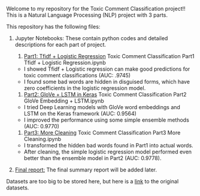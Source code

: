 Welcome to my repository for the Toxic Comment Classification project!! This is a Natural Language Processing (NLP) project with 3 parts. 

This repository has the following files:

1. Jupyter Notebooks: These contain python codes and detailed descriptions for each part of project.
    1. [Part1: Tfidf + Logistic Regression](https://github.com/math470/Toxic-Comment-Classification/blob/master/Toxic%20Comment%20Classification%20Part1%20Tfidf%20%2B%20Logistic%20Regression.ipynb) 
        Toxic Comment Classification Part1 Tfidf + Logistic Regression.ipynb 
        
      - I showed Tfidf + Logistic regression can make good predictions for toxic comment classifications (AUC: .9745)
      - I found some bad words are hidden in disguised forms, which have zero coefficients in the logistic regression model. 
      
    1. [Part2: GloVe + LSTM in Keras](https://github.com/math470/Toxic-Comment-Classification/blob/master/Toxic%20Comment%20Classification%20Part2%20GloVe%20Embedding%20%2B%20LSTM.ipynb) Toxic Comment Classification Part2 GloVe Embedding + LSTM.ipynb
    
      - I tried Deep Learning models with GloVe word embeddings and LSTM on the Keras framework (AUC: 0.9564)
      - I improved the performance using some simple ensemble methods (AUC: 0.9770)
      
    1. [Part3: More Cleaning](https://github.com/math470/Toxic-Comment-Classification/blob/master/Toxic%20Comment%20Classification%20Part3%20More%20Cleaning.ipynb) Toxic Comment Classification Part3 More Cleaning.ipynb 
    
      - I transformed the hidden bad words found in Part1 into actual words.
      - After cleaning, the simple logistic regression model performed even better than the ensemble model in Part2 (AUC: 0.9778).

1. [Final report:]() The final summary report will be added later. 

Datasets are too big to be stored here, but here is a [link](https://www.kaggle.com/c/jigsaw-toxic-comment-classification-challenge/data) to the original datasets. 

